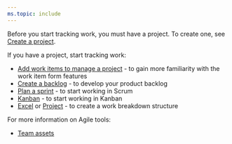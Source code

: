 ```yaml
---
ms.topic: include
---
```



Before you start tracking work, you must have a project. To create one, see [Create a project](/azure/devops/organizations/projects/create-project).   

If you have a project, start tracking work:  

-   [Add work items to manage a project](/azure/devops/boards/backlogs/add-work-items) - to gain more familiarity with the work item form features  
-   [Create a backlog](/azure/devops/boards/create-your-backlog) - to develop your product backlog   
-   [Plan a sprint](/azure/devops/boards/sprints/assign-work-sprint) - to start working in Scrum    
-   [Kanban](/azure/devops/boards/boards/kanban-basics)  - to start working in Kanban  
-   [Excel](/azure/devops/boards/backlogs/office/bulk-add-modify-work-items-excel) or [Project](/azure/devops/boards/backlogs/office/create-your-backlog-tasks-using-project) - to create a work breakdown structure   

For more information on Agile tools:

- [Team assets](/azure/devops/organizations/settings/about-teams-and-settings)  
